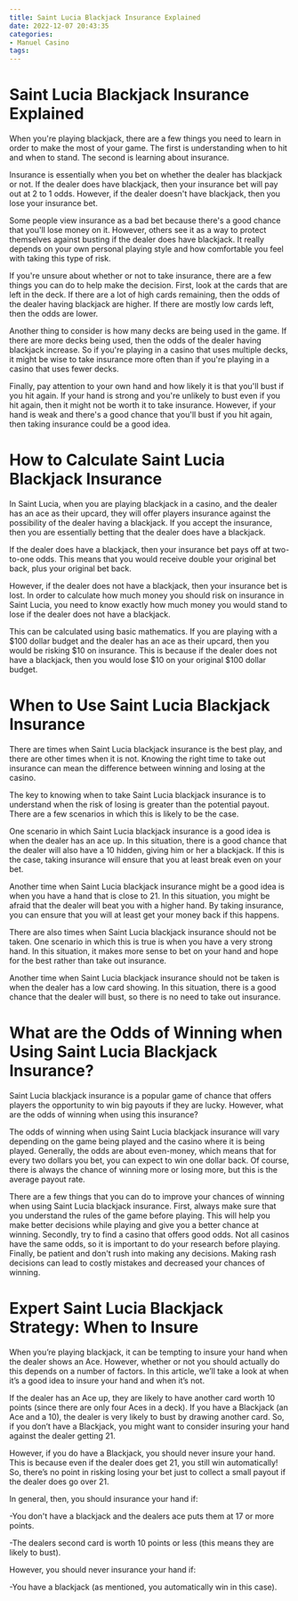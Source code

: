 ```yaml
---
title: Saint Lucia Blackjack Insurance Explained 
date: 2022-12-07 20:43:35
categories:
- Manuel Casino
tags:
---
```



#  Saint Lucia Blackjack Insurance Explained 

When you're playing blackjack, there are a few things you need to learn in order to make the most of your game. The first is understanding when to hit and when to stand. The second is learning about insurance.

Insurance is essentially when you bet on whether the dealer has blackjack or not. If the dealer does have blackjack, then your insurance bet will pay out at 2 to 1 odds. However, if the dealer doesn't have blackjack, then you lose your insurance bet.

Some people view insurance as a bad bet because there's a good chance that you'll lose money on it. However, others see it as a way to protect themselves against busting if the dealer does have blackjack. It really depends on your own personal playing style and how comfortable you feel with taking this type of risk.

If you're unsure about whether or not to take insurance, there are a few things you can do to help make the decision. First, look at the cards that are left in the deck. If there are a lot of high cards remaining, then the odds of the dealer having blackjack are higher. If there are mostly low cards left, then the odds are lower.

Another thing to consider is how many decks are being used in the game. If there are more decks being used, then the odds of the dealer having blackjack increase. So if you're playing in a casino that uses multiple decks, it might be wise to take insurance more often than if you're playing in a casino that uses fewer decks.

Finally, pay attention to your own hand and how likely it is that you'll bust if you hit again. If your hand is strong and you're unlikely to bust even if you hit again, then it might not be worth it to take insurance. However, if your hand is weak and there's a good chance that you'll bust if you hit again, then taking insurance could be a good idea.

#  How to Calculate Saint Lucia Blackjack Insurance 

In Saint Lucia, when you are playing blackjack in a casino, and the dealer has an ace as their upcard, they will offer players insurance against the possibility of the dealer having a blackjack. If you accept the insurance, then you are essentially betting that the dealer does have a blackjack. 

If the dealer does have a blackjack, then your insurance bet pays off at two-to-one odds. This means that you would receive double your original bet back, plus your original bet back. 

However, if the dealer does not have a blackjack, then your insurance bet is lost. In order to calculate how much money you should risk on insurance in Saint Lucia, you need to know exactly how much money you would stand to lose if the dealer does not have a blackjack. 

This can be calculated using basic mathematics. If you are playing with a $100 dollar budget and the dealer has an ace as their upcard, then you would be risking $10 on insurance. This is because if the dealer does not have a blackjack, then you would lose $10 on your original $100 dollar budget.

#  When to Use Saint Lucia Blackjack Insurance 

There are times when Saint Lucia blackjack insurance is the best play, and there are other times when it is not. Knowing the right time to take out insurance can mean the difference between winning and losing at the casino.

The key to knowing when to take Saint Lucia blackjack insurance is to understand when the risk of losing is greater than the potential payout. There are a few scenarios in which this is likely to be the case.

One scenario in which Saint Lucia blackjack insurance is a good idea is when the dealer has an ace up. In this situation, there is a good chance that the dealer will also have a 10 hidden, giving him or her a blackjack. If this is the case, taking insurance will ensure that you at least break even on your bet.

Another time when Saint Lucia blackjack insurance might be a good idea is when you have a hand that is close to 21. In this situation, you might be afraid that the dealer will beat you with a higher hand. By taking insurance, you can ensure that you will at least get your money back if this happens.

There are also times when Saint Lucia blackjack insurance should not be taken. One scenario in which this is true is when you have a very strong hand. In this situation, it makes more sense to bet on your hand and hope for the best rather than take out insurance.

Another time when Saint Lucia blackjack insurance should not be taken is when the dealer has a low card showing. In this situation, there is a good chance that the dealer will bust, so there is no need to take out insurance.

#  What are the Odds of Winning when Using Saint Lucia Blackjack Insurance? 

Saint Lucia blackjack insurance is a popular game of chance that offers players the opportunity to win big payouts if they are lucky. However, what are the odds of winning when using this insurance?

The odds of winning when using Saint Lucia blackjack insurance will vary depending on the game being played and the casino where it is being played. Generally, the odds are about even-money, which means that for every two dollars you bet, you can expect to win one dollar back. Of course, there is always the chance of winning more or losing more, but this is the average payout rate.

There are a few things that you can do to improve your chances of winning when using Saint Lucia blackjack insurance. First, always make sure that you understand the rules of the game before playing. This will help you make better decisions while playing and give you a better chance at winning. Secondly, try to find a casino that offers good odds. Not all casinos have the same odds, so it is important to do your research before playing. Finally, be patient and don't rush into making any decisions. Making rash decisions can lead to costly mistakes and decreased your chances of winning.

#  Expert Saint Lucia Blackjack Strategy: When to Insure

When you’re playing blackjack, it can be tempting to insure your hand when the dealer shows an Ace. However, whether or not you should actually do this depends on a number of factors. In this article, we’ll take a look at when it’s a good idea to insure your hand and when it’s not.

If the dealer has an Ace up, they are likely to have another card worth 10 points (since there are only four Aces in a deck). If you have a Blackjack (an Ace and a 10), the dealer is very likely to bust by drawing another card. So, if you don’t have a Blackjack, you might want to consider insuring your hand against the dealer getting 21.

However, if you do have a Blackjack, you should never insure your hand. This is because even if the dealer does get 21, you still win automatically! So, there’s no point in risking losing your bet just to collect a small payout if the dealer does go over 21.

In general, then, you should insurance your hand if:

-You don't have a blackjack and the dealers ace puts them at 17 or more points.

-The dealers second card is worth 10 points or less (this means they are likely to bust).

However, you should never insurance your hand if:

-You have a blackjack (as mentioned, you automatically win in this case).